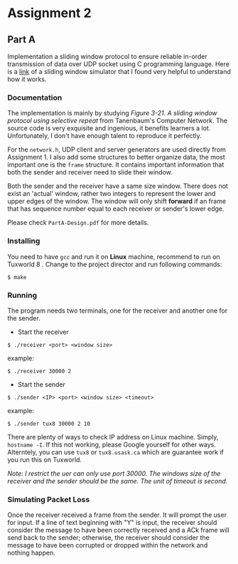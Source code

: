 # Assignment 2

## Part A
Implementation a sliding window protocol to ensure reliable in-order transmission
of data over UDP socket using C programming language. Here is a 
[link](https://www2.tkn.tu-berlin.de/teaching/rn/animations/gbn_sr/) of a 
sliding window simulator that I found very helpful to understand how it works. 

### Documentation
The implementation is mainly by studying *Figure 3-21. A sliding window protocol
using selective repeat* from Tanenbaum's Computer Network. The source code is 
very exquisite and ingenious, it benefits learners a lot. Unfortunately, I don't 
have enough talent to reproduce it perfectly.  

For the `network.h`, UDP client and server generators are used 
directly from Assignment 1. I also add some structures to better organize data, 
the most important one is the `frame` structure. It contains important information that 
both the sender and receiver need to slide their window. 

Both the sender and the receiver have a same size window. There does not exist 
an 'actual' window, rather two integers to represent the lower and upper edges of 
the window. The window will only shift **forward** if an frame that has 
sequence number equal to each receiver or sender's lower edge.

Please check `PartA-Design.pdf` for more details. 

### Installing
You need to have `gcc` and run it on **Linux** machine, recommend to run on Tuxworld 8
. Change to the project 
director and run following commands: 
```
$ make
```
### Running
The program needs two terminals, one for the receiver and another one for the sender.
- Start the receiver
```
$ ./receiver <port> <window size>
```
example:
```
$ ./receiver 30000 2
```
- Start the sender
```
$ ./sender <IP> <port> <window size> <timeout>
```
example:
```
$ ./sender tux8 30000 2 10
```
There are plenty of ways to check IP address on Linux machine. Simply, `hostname
-I`. If this not working, please Google yourself for other ways. Alterntely, you can use 
`tux8` or `tux8.usask.ca` which are guarantee work if you run this on Tuxworld. 

*Note: I restrict the uer can only use port 30000. The windows size of the 
receiver and the sender should be the same. The unit of timeout is second.*

### Simulating Packet Loss
Once the receiver received a frame from the sender. It will prompt the user
for input. If a line of text beginning with "Y" is input, the receiver should 
consider the message to have been correctly received and a ACk frame will 
send back to the sender; otherwise, the receiver 
should consider the message to have been corrupted or dropped within the network
and nothing happen. 
